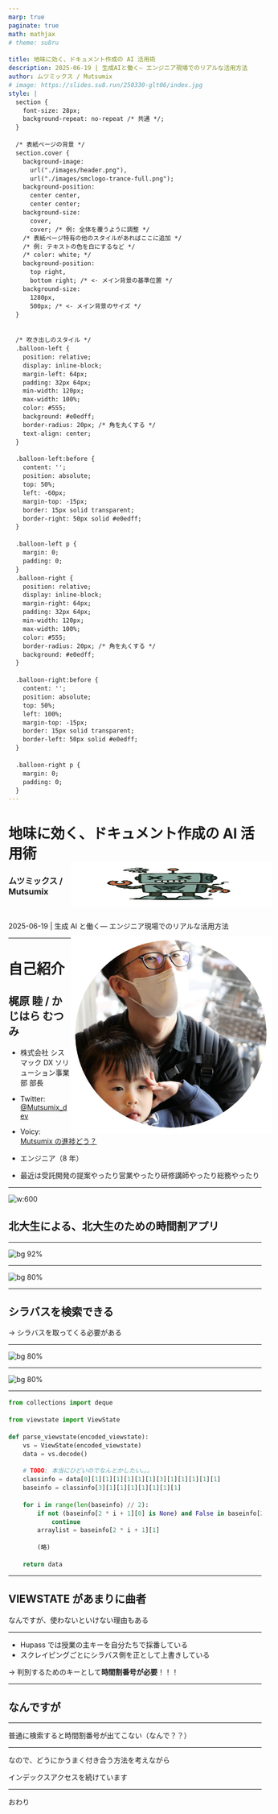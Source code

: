 ```yaml
---
marp: true
paginate: true
math: mathjax
# theme: su8ru

title: 地味に効く、ドキュメント作成の AI 活用術
description: 2025-06-19 | 生成AIと働く— エンジニア現場でのリアルな活用方法
author: ムツミックス / Mutsumix
# image: https://slides.su8.run/250330-glt06/index.jpg
style: |
  section {
    font-size: 28px;
    background-repeat: no-repeat /* 共通 */;
  }

  /* 表紙ページの背景 */
  section.cover {
    background-image:
      url("./images/header.png"),
      url("./images/smclogo-trance-full.png");
    background-position:
      center center,
      center center;
    background-size:
      cover,
      cover; /* 例: 全体を覆うように調整 */
    /* 表紙ページ特有の他のスタイルがあればここに追加 */
    /* 例: テキストの色を白にするなど */
    /* color: white; */
    background-position:
      top right,
      bottom right; /* <- メイン背景の基準位置 */
    background-size:
      1280px,
      500px; /* <- メイン背景のサイズ */
  }


  /* 吹き出しのスタイル */
  .balloon-left {
    position: relative;
    display: inline-block;
    margin-left: 64px;
    padding: 32px 64px;
    min-width: 120px;
    max-width: 100%;
    color: #555;
    background: #e0edff;
    border-radius: 20px; /* 角を丸くする */
    text-align: center;
  }

  .balloon-left:before {
    content: '';
    position: absolute;
    top: 50%;
    left: -60px;
    margin-top: -15px;
    border: 15px solid transparent;
    border-right: 50px solid #e0edff;
  }

  .balloon-left p {
    margin: 0;
    padding: 0;
  }
  .balloon-right {
    position: relative;
    display: inline-block;
    margin-right: 64px;
    padding: 32px 64px;
    min-width: 120px;
    max-width: 100%;
    color: #555;
    border-radius: 20px; /* 角を丸くする */
    background: #e0edff;
  }

  .balloon-right:before {
    content: '';
    position: absolute;
    top: 50%;
    left: 100%;
    margin-top: -15px;
    border: 15px solid transparent;
    border-left: 50px solid #e0edff;
  }

  .balloon-right p {
    margin: 0;
    padding: 0;
  }
---
```


<!-- _class: cover -->

# 地味に効く、ドキュメント作成の AI 活用術

<style scoped>
  .profile-icon {
    width: 90px;
    float: left;
    margin-right: 16px;
  }
</style>

<img src="./images/mutsumix.jpg" class="profile-icon" width="90px" height="90px" />

### ムツミックス / Mutsumix

<br />

2025-06-19 | 生成 AI と働く— エンジニア現場でのリアルな活用方法

<!-- <img src="./images/smclogo-trance-full.png"  width="500px" height="166px" /> -->

<!-- <https://slides.su8.run/250330-glt06> -->

---

<!--
header: 地味に効く、ドキュメント作成のAI活用術 | Mutsumix
-->

<!--
footer: 2025-06-19 | 生成 AI と働く— エンジニア現場でのリアルな活用方法
-->

<style scoped>
  .profile-icon {
    width: 400px;
    float: right;
    margin-right: -20px;
    margin-top: -20px;
  }
</style>

<img src="./images/selfie.png" class="profile-icon"  />

# 自己紹介

## 梶原 睦 / かじはら むつみ

- 株式会社 シスマック
  DX ソリューション事業部 部長

- Twitter: [@Mutsumix_dev](https://x.com/Mutsumix_dev)
- Voicy: [Mutsumix の進捗どう？](https://voicy.jp/channel/818315)
- エンジニア（8 年）
- 最近は受託開発の提案やったり営業やったり研修講師やったり総務やったり

---

<style scoped>
  section {
    background: #ebf8ff;
  }
</style>

![w:600](./images/hupass.png)

## 北大生による、北大生のための時間割アプリ

---

![bg 92%](./images/timetable.png)

---

![bg 80%](images/search.png)

---

## シラバスを検索できる

→ シラバスを取ってくる必要がある

---

![bg 80%](./images/syllabus.png)

---

![bg 80%](./images/decode.png)

---

```python
from collections import deque

from viewstate import ViewState

def parse_viewstate(encoded_viewstate):
    vs = ViewState(encoded_viewstate)
    data = vs.decode()

    # TODO: 本当にひどいのでなんとかしたい。。。
    classinfo = data[0][1][1][1][1][1][1][3][1][1][1][1][1]
    baseinfo = classinfo[3][1][1][1][1][1][1][1]

    for i in range(len(baseinfo) // 2):
        if not (baseinfo[2 * i + 1][0] is None) and False in baseinfo[2 * i + 1][0]:
            continue
        arraylist = baseinfo[2 * i + 1][1]

        (略)

    return data
```

---

## VIEWSTATE があまりに曲者

なんですが、使わないといけない理由もある

---

- Hupass では授業の主キーを自分たちで採番している
- スクレイピングごとにシラバス側を正として上書きしている

→ 判別するためのキーとして**時間割番号が必要**！！！

---

## なんですが

---

普通に検索すると時間割番号が出てこない（なんで？？）

---

なので、どうにかうまく付き合う方法を考えながら

インデックスアクセスを続けています

---

おわり
